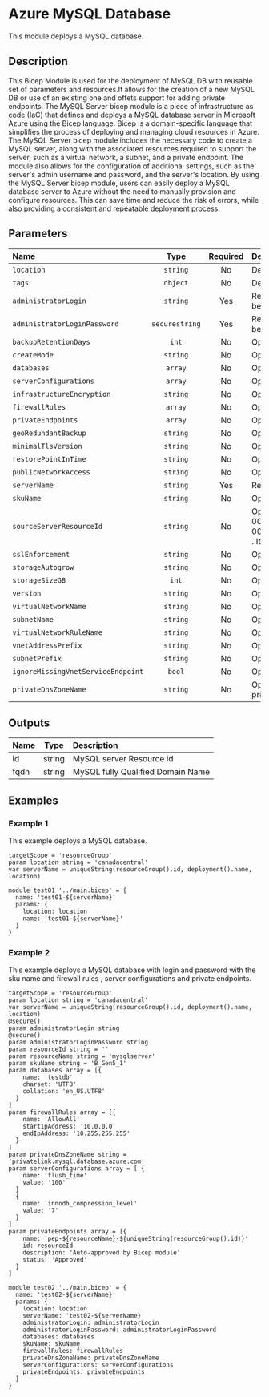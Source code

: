 # Azure MySQL Database

This module deploys a MySQL database.

## Description

This Bicep Module is used for the deployment of MySQL DB with reusable set of parameters and resources.It allows for the creation of a new MySQL DB or use of an existing one and offets support for adding private endpoints.
The MySQL Server bicep module is a piece of infrastructure as code (IaC) that defines and deploys a MySQL database server in Microsoft Azure using the Bicep language. Bicep is a domain-specific language that simplifies the process of deploying and managing cloud resources in Azure.
The MySQL Server bicep module includes the necessary code to create a MySQL server, along with the associated resources required to support the server, such as a virtual network, a subnet, and a private endpoint. The module also allows for the configuration of additional settings, such as the server's admin username and password, and the server's location.
By using the MySQL Server bicep module, users can easily deploy a MySQL database server to Azure without the need to manually provision and configure resources. This can save time and reduce the risk of errors, while also providing a consistent and repeatable deployment process.

## Parameters

| Name                               | Type           | Required | Description                                                                                                                                                                                                                                                                           |
| :--------------------------------- | :------------: | :------: | :------------------------------------------------------------------------------------------------------------------------------------------------------------------------------------------------------------------------------------------------------------------------------------ |
| `location`                         | `string`       | No       | Deployment region name. Default is the location of the resource group.                                                                                                                                                                                                                |
| `tags`                             | `object`       | No       | Deployment tags. Default is empty map.                                                                                                                                                                                                                                                |
| `administratorLogin`               | `string`       | Yes      | Required. The administrator username of the server. Can only be specified when the server is being created.                                                                                                                                                                           |
| `administratorLoginPassword`       | `securestring` | Yes      | Required. The administrator password of the server. Can only be specified when the server is being created.                                                                                                                                                                           |
| `backupRetentionDays`              | `int`          | No       | Optional. The number of days a backup is retained.                                                                                                                                                                                                                                    |
| `createMode`                       | `string`       | No       | Optional. The mode to create a new server.                                                                                                                                                                                                                                            |
| `databases`                        | `array`        | No       | Optional. List of databases to create on server.                                                                                                                                                                                                                                      |
| `serverConfigurations`             | `array`        | No       | Optional. List of server configurations to create on server.                                                                                                                                                                                                                          |
| `infrastructureEncryption`         | `string`       | No       | Optional. Status showing whether the server enabled infrastructure encryption..                                                                                                                                                                                                       |
| `firewallRules`                    | `array`        | No       | Optional. List of firewall rules to create on server.                                                                                                                                                                                                                                 |
| `privateEndpoints`                 | `array`        | No       | Optional. List of privateEndpoints to create on server.                                                                                                                                                                                                                               |
| `geoRedundantBackup`               | `string`       | No       | Optional. Enable or disable geo-redundant backups.                                                                                                                                                                                                                                    |
| `minimalTlsVersion`                | `string`       | No       | Optional. Enforce a minimal Tls version for the server.                                                                                                                                                                                                                               |
| `restorePointInTime`               | `string`       | No       | Optional. Restore point creation time (ISO8601 format), specifying the time to restore from.                                                                                                                                                                                          |
| `publicNetworkAccess`              | `string`       | No       | Optional. Whether or not public network access is allowed for this server.                                                                                                                                                                                                            |
| `serverName`                       | `string`       | Yes      | Required. The name of the server.                                                                                                                                                                                                                                                     |
| `skuName`                          | `string`       | No       | Optional.	The name of the sku, typically, tier + family + cores, e.g. B_Gen4_1, GP_Gen5_8.                                                                                                                                                                                            |
| `sourceServerResourceId`           | `string`       | No       | Optional. The source server resource id to restore from, e.g. "/subscriptions/00000000-0000-0000-0000-000000000000/resourceGroups/rg1/providers/Microsoft.DBforMySQL/flexibleServers/server1" . It's required when "createMode" is "GeoRestore" or "Replica" or "PointInTimeRestore". |
| `sslEnforcement`                   | `string`       | No       | Optional. Enable ssl enforcement or not when connect to server.                                                                                                                                                                                                                       |
| `storageAutogrow`                  | `string`       | No       | Optional. Auto grow of storage.                                                                                                                                                                                                                                                       |
| `storageSizeGB`                    | `int`          | No       | Optional. The storage size of the server.                                                                                                                                                                                                                                             |
| `version`                          | `string`       | No       | Optional. The version of the MySQL server.                                                                                                                                                                                                                                            |
| `virtualNetworkName`               | `string`       | No       | Optional. Virtual Network Name                                                                                                                                                                                                                                                        |
| `subnetName`                       | `string`       | No       | Optional. Subnet Name                                                                                                                                                                                                                                                                 |
| `virtualNetworkRuleName`           | `string`       | No       | Optional. Virtual Network RuleName                                                                                                                                                                                                                                                    |
| `vnetAddressPrefix`                | `string`       | No       | Optional. Virtual Network Address Prefix                                                                                                                                                                                                                                              |
| `subnetPrefix`                     | `string`       | No       | Optional. Subnet Address Prefix                                                                                                                                                                                                                                                       |
| `ignoreMissingVnetServiceEndpoint` | `bool`         | No       | Optional. Create firewall rule before the virtual network has vnet service endpoint enabled                                                                                                                                                                                           |
| `privateDnsZoneName`               | `string`       | No       | Optional. Private DNS zone name for the private endpoint. Default is privatelink.mysql.database.azure.com                                                                                                                                                                             |

## Outputs

| Name | Type   | Description                       |
| :--- | :----: | :-------------------------------- |
| id   | string | MySQL server Resource id          |
| fqdn | string | MySQL fully Qualified Domain Name |

## Examples

### Example 1

This example deploys a MySQL database.

```
targetScope = 'resourceGroup'
param location string = 'canadacentral'
var serverName = uniqueString(resourceGroup().id, deployment().name, location)

module test01 '../main.bicep' = {
  name: 'test01-${serverName}'
  params: {
    location: location
    name: 'test01-${serverName}'
  }
}

```

### Example 2

This example deploys a MySQL database with login and password with the sku name and firewall rules , server configurations and private endpoints.

```
targetScope = 'resourceGroup'
param location string = 'canadacentral'
var serverName = uniqueString(resourceGroup().id, deployment().name, location)
@secure()
param administratorLogin string
@secure()
param administratorLoginPassword string
param resourceId string = ''
param resourceName string = 'mysqlserver'
param skuName string = 'B_Gen5_1'
param databases array = [{
    name: 'testdb'
    charset: 'UTF8'
    collation: 'en_US.UTF8'
  }
]
param firewallRules array = [{
    name: 'AllowAll'
    startIpAddress: '10.0.0.0'
    endIpAddress: '10.255.255.255'
  }
]
param privateDnsZoneName string = 'privatelink.mysql.database.azure.com'
param serverConfigurations array = [ {
    name: 'flush_time'
    value: '100'
  }
  {
    name: 'innodb_compression_level'
    value: '7'
  }
]
param privateEndpoints array = [{
    name: 'pep-${resourceName}-${uniqueString(resourceGroup().id)}'
    id: resourceId
    description: 'Auto-approved by Bicep module'
    status: 'Approved'
  }
]

module test02 '../main.bicep' = {
  name: 'test02-${serverName}'
  params: {
    location: location
    serverName: 'test02-${serverName}'
    administratorLogin: administratorLogin
    administratorLoginPassword: administratorLoginPassword
    databases: databases
    skuName: skuName
    firewallRules: firewallRules
    privateDnsZoneName: privateDnsZoneName
    serverConfigurations: serverConfigurations
    privateEndpoints: privateEndpoints
  }
}
```
